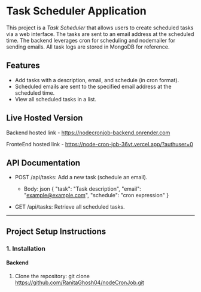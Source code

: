# Task Scheduler Application

This project is a *Task Scheduler* that allows users to create scheduled tasks via a web interface. The tasks are sent to an email address at the scheduled time. The backend leverages cron for scheduling and nodemailer for sending emails. All task logs are stored in MongoDB for reference.

## Features
- Add tasks with a description, email, and schedule (in cron format).
- Scheduled emails are sent to the specified email address at the scheduled time.
- View all scheduled tasks in a list.

## Live Hosted Version

Backend hosted link - https://nodecronjob-backend.onrender.com

FronteEnd hosted link - https://node-cron-job-36vt.vercel.app/?authuser=0

## API Documentation
- POST /api/tasks: Add a new task (schedule an email).
  - Body:
    json
    {
      "task": "Task description",
      "email": "example@example.com",
      "schedule": "cron expression"
    }
    
- GET /api/tasks: Retrieve all scheduled tasks.

---

## Project Setup Instructions

### 1. Installation

#### Backend
1. Clone the repository:
   git clone https://github.com/RanitaGhosh04/nodeCronJob.git
   
